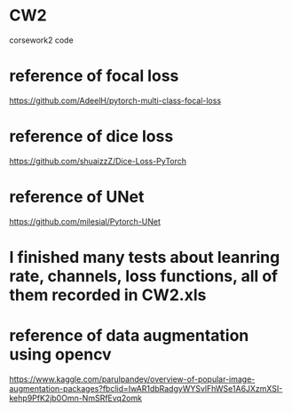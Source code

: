 # CW2
corsework2 code 

# reference of focal loss
https://github.com/AdeelH/pytorch-multi-class-focal-loss

# reference of dice loss
https://github.com/shuaizzZ/Dice-Loss-PyTorch

# reference of UNet
https://github.com/milesial/Pytorch-UNet

# I finished many tests about leanring rate, channels, loss functions, all of them recorded in CW2.xls

# reference of data augmentation using opencv
https://www.kaggle.com/parulpandey/overview-of-popular-image-augmentation-packages?fbclid=IwAR1dbRadgyWYSvlFhWSe1A6JXzmXSI-kehp9PfK2jb0Omn-NmSRfEvq2omk
